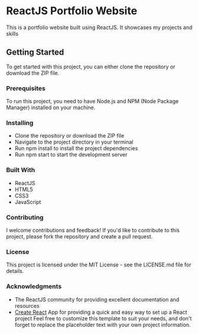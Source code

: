 # **ReactJS Portfolio Website**

This is a portfolio website built using ReactJS. It showcases my projects and skills

## Getting Started
To get started with this project, you can either clone the repository or download the ZIP file.

### Prerequisites
To run this project, you need to have Node.js and NPM (Node Package Manager) installed on your machine.

### Installing
* Clone the repository or download the ZIP file
* Navigate to the project directory in your terminal
* Run npm install to install the project dependencies
* Run npm start to start the development server

### Built With
* ReactJS
* HTML5
* CSS3
* JavaScript

### Contributing
I welcome contributions and feedback! If you'd like to contribute to this project, please fork the repository and create a pull request.

### License
This project is licensed under the MIT License - see the LICENSE.md file for details.

### Acknowledgments
* The ReactJS community for providing excellent documentation and resources
* [Create React](https://github.com/facebook/create-react-app) App for providing a quick and easy way to set up a React project
Feel free to customize this template to suit your needs, and don't forget to replace the placeholder text with your own project information.
